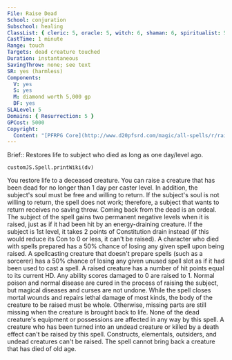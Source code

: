 ```yaml
---
File: Raise Dead
School: conjuration
Subschool: healing
ClassList: { cleric: 5, oracle: 5, witch: 6, shaman: 6, spiritualist: 5 }
CastTime: 1 minute
Range: touch
Targets: dead creature touched
Duration: instantaneous
SavingThrow: none; see text
SR: yes (harmless)
Components:
  V: yes
  S: yes
  M: diamond worth 5,000 gp
  DF: yes
SLALevel: 5
Domains: { Resurrection: 5 }
GPCost: 5000
Copyright:
  Content: "[PFRPG Core](http://www.d20pfsrd.com/magic/all-spells/r/raise-dead)"
---
```

Brief:: Restores life to subject who died as long as one day/level ago.

```dataviewjs
customJS.Spell.printWiki(dv)
```

You restore life to a deceased creature. You can raise a creature that has been dead for no longer than 1 day per caster level. In addition, the subject's soul must be free and willing to return.  If the subject's soul is not willing to return, the spell does not work; therefore, a subject that wants to return receives no saving throw.  Coming back from the dead is an ordeal. The subject of the spell gains two permanent negative levels when it is raised, just as if it had been hit by an energy-draining creature. If the subject is 1st level, it takes 2 points of Constitution drain instead (if this would reduce its Con to 0 or less, it can't be raised). A character who died with spells prepared has a 50% chance of losing any given spell upon being raised. A spellcasting creature that doesn't prepare spells (such as a sorcerer) has a 50% chance of losing any given unused spell slot as if it had been used to cast a spell.  A raised creature has a number of hit points equal to its current HD. Any ability scores damaged to 0 are raised to 1. Normal poison and normal disease are cured in the process of raising the subject, but magical diseases and curses are not undone. While the spell closes mortal wounds and repairs lethal damage of most kinds, the body of the creature to be raised must be whole.  Otherwise, missing parts are still missing when the creature is brought back to life. None of the dead creature's equipment or possessions are affected in any way by this spell.  A creature who has been turned into an undead creature or killed by a death effect can't be raised by this spell. Constructs, elementals, outsiders, and undead creatures can't be raised. The spell cannot bring back a creature that has died of old age.
